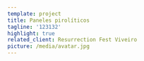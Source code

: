 ```yaml
---
template: project
title: Paneles pirolíticos
tagline: '123132'
highlight: true
related_client: Resurrection Fest Viveiro
picture: /media/avatar.jpg
---
```

